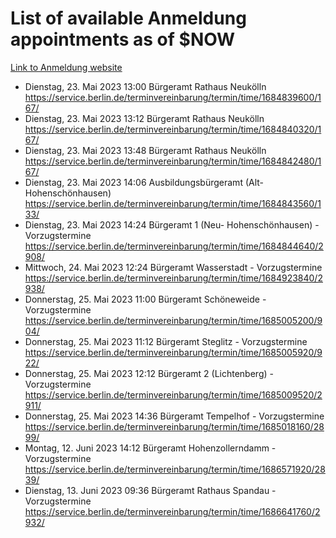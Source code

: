 # List of available Anmeldung appointments as of $NOW
[Link to Anmeldung website](https://service.berlin.de/terminvereinbarung/termin/tag.php?termin=1&anliegen[]=120686&dienstleisterlist=122210,122217,327316,122219,327312,122227,327314,122231,327346,122243,327348,122254,122252,329742,122260,329745,122262,329748,122271,327278,122273,327274,122277,327276,330436,122280,327294,122282,327290,122284,327292,122291,327270,122285,327266,122286,327264,122296,327268,150230,329760,122297,327286,122294,327284,122312,329763,122314,329775,122304,327330,122311,327334,122309,327332,317869,122281,327352,122279,329772,122283,122276,327324,122274,327326,122267,329766,122246,327318,122251,327320,122257,327322,122208,327298,122226,327300&herkunft=http%3A%2F%2Fservice.berlin.de%2Fdienstleistung%2F120686%2F)
- Dienstag, 23. Mai 2023 13:00 Bürgeramt Rathaus Neukölln https://service.berlin.de/terminvereinbarung/termin/time/1684839600/167/
- Dienstag, 23. Mai 2023 13:12 Bürgeramt Rathaus Neukölln https://service.berlin.de/terminvereinbarung/termin/time/1684840320/167/
- Dienstag, 23. Mai 2023 13:48 Bürgeramt Rathaus Neukölln https://service.berlin.de/terminvereinbarung/termin/time/1684842480/167/
- Dienstag, 23. Mai 2023 14:06 Ausbildungsbürgeramt (Alt- Hohenschönhausen) https://service.berlin.de/terminvereinbarung/termin/time/1684843560/133/
- Dienstag, 23. Mai 2023 14:24 Bürgeramt 1 (Neu- Hohenschönhausen) - Vorzugstermine https://service.berlin.de/terminvereinbarung/termin/time/1684844640/2908/
- Mittwoch, 24. Mai 2023 12:24 Bürgeramt Wasserstadt - Vorzugstermine https://service.berlin.de/terminvereinbarung/termin/time/1684923840/2938/
- Donnerstag, 25. Mai 2023 11:00 Bürgeramt Schöneweide - Vorzugstermine https://service.berlin.de/terminvereinbarung/termin/time/1685005200/904/
- Donnerstag, 25. Mai 2023 11:12 Bürgeramt Steglitz - Vorzugstermine https://service.berlin.de/terminvereinbarung/termin/time/1685005920/922/
- Donnerstag, 25. Mai 2023 12:12 Bürgeramt 2 (Lichtenberg) - Vorzugstermine https://service.berlin.de/terminvereinbarung/termin/time/1685009520/2911/
- Donnerstag, 25. Mai 2023 14:36 Bürgeramt Tempelhof - Vorzugstermine https://service.berlin.de/terminvereinbarung/termin/time/1685018160/2899/
- Montag, 12. Juni 2023 14:12 Bürgeramt Hohenzollerndamm - Vorzugstermine https://service.berlin.de/terminvereinbarung/termin/time/1686571920/2839/
- Dienstag, 13. Juni 2023 09:36 Bürgeramt Rathaus Spandau - Vorzugstermine https://service.berlin.de/terminvereinbarung/termin/time/1686641760/2932/
